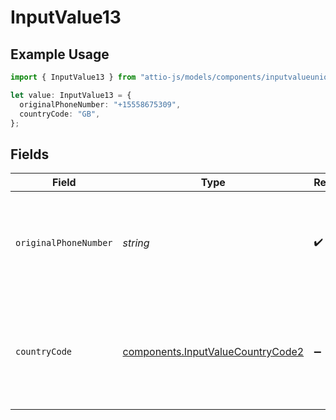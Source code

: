 # InputValue13

## Example Usage

```typescript
import { InputValue13 } from "attio-js/models/components/inputvalueunion.js";

let value: InputValue13 = {
  originalPhoneNumber: "+15558675309",
  countryCode: "GB",
};
```

## Fields

| Field                                                                                                                                                               | Type                                                                                                                                                                | Required                                                                                                                                                            | Description                                                                                                                                                         | Example                                                                                                                                                             |
| ------------------------------------------------------------------------------------------------------------------------------------------------------------------- | ------------------------------------------------------------------------------------------------------------------------------------------------------------------- | ------------------------------------------------------------------------------------------------------------------------------------------------------------------- | ------------------------------------------------------------------------------------------------------------------------------------------------------------------- | ------------------------------------------------------------------------------------------------------------------------------------------------------------------- |
| `originalPhoneNumber`                                                                                                                                               | *string*                                                                                                                                                            | :heavy_check_mark:                                                                                                                                                  | A phone number which is either a) prefixed with a country code (e.g. `+44....`) or b) a local number, where `country_code` is specified in addition.                | +15558675309                                                                                                                                                        |
| `countryCode`                                                                                                                                                       | [components.InputValueCountryCode2](../../models/components/inputvaluecountrycode2.md)                                                                              | :heavy_minus_sign:                                                                                                                                                  | The ISO 3166-1 alpha-2 country code representing the country that this phone number belongs to. Optional if `original_phone_number` includes a country code prefix. | GB                                                                                                                                                                  |